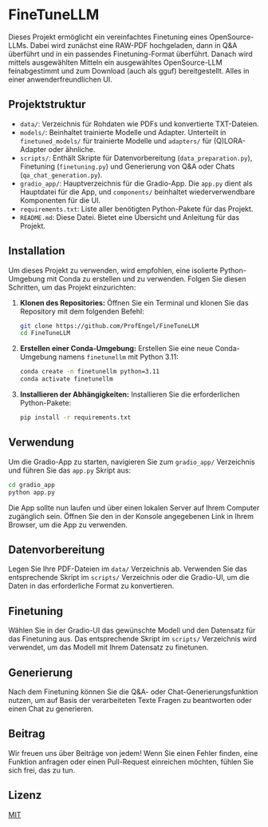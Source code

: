 
# FineTuneLLM

Dieses Projekt ermöglicht ein vereinfachtes Finetuning eines OpenSource-LLMs. Dabei wird zunächst eine RAW-PDF hochgeladen, dann in Q&A überführt und in ein passendes Finetuning-Format überführt. Danach wird mittels ausgewählten Mitteln ein ausgewähltes OpenSource-LLM feinabgestimmt und zum Download (auch als gguf) bereitgestellt. Alles in einer anwenderfreundlichen UI.

## Projektstruktur

- `data/`: Verzeichnis für Rohdaten wie PDFs und konvertierte TXT-Dateien.
- `models/`: Beinhaltet trainierte Modelle und Adapter. Unterteilt in `finetuned_models/` für trainierte Modelle und `adapters/` für (Q)LORA-Adapter oder ähnliche.
- `scripts/`: Enthält Skripte für Datenvorbereitung (`data_preparation.py`), Finetuning (`finetuning.py`) und Generierung von Q&A oder Chats (`qa_chat_generation.py`).
- `gradio_app/`: Hauptverzeichnis für die Gradio-App. Die `app.py` dient als Hauptdatei für die App, und `components/` beinhaltet wiederverwendbare Komponenten für die UI.
- `requirements.txt`: Liste aller benötigten Python-Pakete für das Projekt.
- `README.md`: Diese Datei. Bietet eine Übersicht und Anleitung für das Projekt.

## Installation

Um dieses Projekt zu verwenden, wird empfohlen, eine isolierte Python-Umgebung mit Conda zu erstellen und zu verwenden. Folgen Sie diesen Schritten, um das Projekt einzurichten:

1. **Klonen des Repositories:**
   Öffnen Sie ein Terminal und klonen Sie das Repository mit dem folgenden Befehl:

   ```bash
   git clone https://github.com/ProfEngel/FineTuneLLM
   cd FineTuneLLM
   ```

2. **Erstellen einer Conda-Umgebung:**
   Erstellen Sie eine neue Conda-Umgebung namens `finetunellm` mit Python 3.11:

   ```bash
   conda create -n finetunellm python=3.11
   conda activate finetunellm
   ```

3. **Installieren der Abhängigkeiten:**
   Installieren Sie die erforderlichen Python-Pakete:

   ```bash
   pip install -r requirements.txt
   ```

## Verwendung

Um die Gradio-App zu starten, navigieren Sie zum `gradio_app/` Verzeichnis und führen Sie das `app.py` Skript aus:

```bash
cd gradio_app
python app.py
```

Die App sollte nun laufen und über einen lokalen Server auf Ihrem Computer zugänglich sein. Öffnen Sie den in der Konsole angegebenen Link in Ihrem Browser, um die App zu verwenden.

## Datenvorbereitung

Legen Sie Ihre PDF-Dateien im `data/` Verzeichnis ab. Verwenden Sie das entsprechende Skript im `scripts/` Verzeichnis oder die Gradio-UI, um die Daten in das erforderliche Format zu konvertieren.

## Finetuning

Wählen Sie in der Gradio-UI das gewünschte Modell und den Datensatz für das Finetuning aus. Das entsprechende Skript im `scripts/` Verzeichnis wird verwendet, um das Modell mit Ihrem Datensatz zu finetunen.

## Generierung

Nach dem Finetuning können Sie die Q&A- oder Chat-Generierungsfunktion nutzen, um auf Basis der verarbeiteten Texte Fragen zu beantworten oder einen Chat zu generieren.

## Beitrag

Wir freuen uns über Beiträge von jedem! Wenn Sie einen Fehler finden, eine Funktion anfragen oder einen Pull-Request einreichen möchten, fühlen Sie sich frei, das zu tun.

## Lizenz

[MIT](LICENSE)
